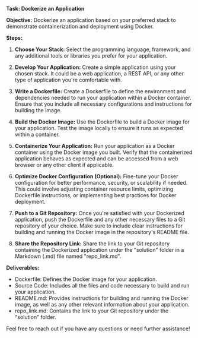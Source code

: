 **Task: Dockerize an Application**

**Objective:** Dockerize an application based on your preferred stack to demonstrate containerization and deployment using Docker.

**Steps:**

1. **Choose Your Stack:** Select the programming language, framework, and any additional tools or libraries you prefer for your application.

2. **Develop Your Application:** Create a simple application using your chosen stack. It could be a web application, a REST API, or any other type of application you're comfortable with.

3. **Write a Dockerfile:** Create a Dockerfile to define the environment and dependencies needed to run your application within a Docker container. Ensure that you include all necessary configurations and instructions for building the image.

4. **Build the Docker Image:** Use the Dockerfile to build a Docker image for your application. Test the image locally to ensure it runs as expected within a container.

5. **Containerize Your Application:** Run your application as a Docker container using the Docker image you built. Verify that the containerized application behaves as expected and can be accessed from a web browser or any other client if applicable.

6. **Optimize Docker Configuration (Optional):** Fine-tune your Docker configuration for better performance, security, or scalability if needed. This could involve adjusting container resource limits, optimizing Dockerfile instructions, or implementing best practices for Docker deployment.

7. **Push to a Git Repository:** Once you're satisfied with your Dockerized application, push the Dockerfile and any other necessary files to a Git repository of your choice. Make sure to include clear instructions for building and running the Docker image in the repository's README file.

8. **Share the Repository Link:** Share the link to your Git repository containing the Dockerized application under the "solution" folder in a Markdown (.md) file named "repo_link.md".

**Deliverables:**

- Dockerfile: Defines the Docker image for your application.
- Source Code: Includes all the files and code necessary to build and run your application.
- README.md: Provides instructions for building and running the Docker image, as well as any other relevant information about your application.
- repo_link.md: Contains the link to your Git repository under the "solution" folder.

Feel free to reach out if you have any questions or need further assistance!
